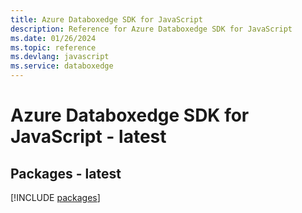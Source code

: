 ```yaml
---
title: Azure Databoxedge SDK for JavaScript
description: Reference for Azure Databoxedge SDK for JavaScript
ms.date: 01/26/2024
ms.topic: reference
ms.devlang: javascript
ms.service: databoxedge
---
```

# Azure Databoxedge SDK for JavaScript - latest
## Packages - latest
[!INCLUDE [packages](databoxedge-index.md)]